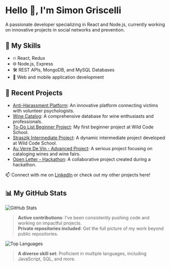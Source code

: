# Hello 👋, I'm Simon Griscelli  
A passionate developer specializing in React and Node.js, currently working on innovative projects in social networks and prevention.  

## 🌟 My Skills  
- 🔥 React, Redux  
- 🌐 Node.js, Express  
- 🛠️ REST APIs, MongoDB, and MySQL Databases  
- 📱 Web and mobile application development  

## 📂 Recent Projects  
- [Anti-Harassment Platform](https://github.com/votre-projet): An innovative platform connecting victims with volunteer psychologists.  
- [Wine Catalog](https://github.com/votre-projet): A comprehensive database for wine enthusiasts and professionals.  
- [To-Do List Beginner Project](https://github.com/SGriscelli/P1-Todo-LABS): My first beginner project at Wild Code School.  
- [Straszik Intermediate Project](https://github.com/WildCodeSchool-2024-09/js-remote-orange-P2-straszik): A dynamic intermediate project developed at Wild Code School.  
- [Au Verre De Vin - Advanced Project](https://github.com/WildCodeSchool-2024-09/js-remote-orange-P3-auverredevin): A serious project focusing on cataloging wines and wine fairs.  
- [Open Letter - Hackathon](https://github.com/Juloh-tuc/Hackathon): A collaborative project created during a hackathon.  

📫 Connect with me on [LinkedIn](https://linkedin.com/in/simon-griscelli) or check out my other projects here!  

## 📊 My GitHub Stats  

![GitHub Stats](https://github-readme-stats.vercel.app/api?username=SGriscelli&show_icons=true&theme=radical&hide=issues&count_private=true)  
> **Active contributions**: I’ve been consistently pushing code and working on impactful projects.  
> **Private repositories included**: Get the full picture of my work beyond public repositories.

![Top Languages](https://github-readme-stats.vercel.app/api/top-langs/?username=SGriscelli&layout=compact&theme=radical&langs_count=6)  
> **A diverse skill set**: Proficient in multiple languages, including JavaScript, SQL, and more.  


